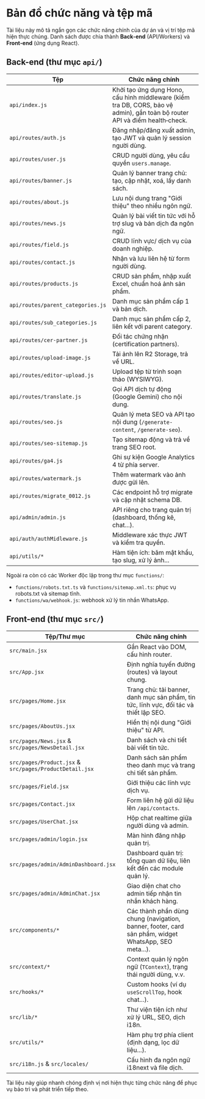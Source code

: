 # Bản đồ chức năng và tệp mã

Tài liệu này mô tả ngắn gọn các chức năng chính của dự án và vị trí tệp mã hiện thực chúng. Danh sách được chia thành **Back‑end** (API/Workers) và **Front‑end** (ứng dụng React).

## Back-end (thư mục `api/`)
| Tệp | Chức năng chính |
| --- | --------------- |
| `api/index.js` | Khởi tạo ứng dụng Hono, cấu hình middleware (kiểm tra DB, CORS, bảo vệ admin), gắn toàn bộ router API và điểm health‑check. |
| `api/routes/auth.js` | Đăng nhập/đăng xuất admin, tạo JWT và quản lý session người dùng. |
| `api/routes/user.js` | CRUD người dùng, yêu cầu quyền `users.manage`. |
| `api/routes/banner.js` | Quản lý banner trang chủ: tạo, cập nhật, xoá, lấy danh sách. |
| `api/routes/about.js` | Lưu nội dung trang "Giới thiệu" theo nhiều ngôn ngữ. |
| `api/routes/news.js` | Quản lý bài viết tin tức với hỗ trợ slug và bản dịch đa ngôn ngữ. |
| `api/routes/field.js` | CRUD lĩnh vực/ dịch vụ của doanh nghiệp. |
| `api/routes/contact.js` | Nhận và lưu liên hệ từ form người dùng. |
| `api/routes/products.js` | CRUD sản phẩm, nhập xuất Excel, chuẩn hoá ảnh sản phẩm. |
| `api/routes/parent_categories.js` | Danh mục sản phẩm cấp 1 và bản dịch. |
| `api/routes/sub_categories.js` | Danh mục sản phẩm cấp 2, liên kết với parent category. |
| `api/routes/cer-partner.js` | Đối tác chứng nhận (certification partners). |
| `api/routes/upload-image.js` | Tải ảnh lên R2 Storage, trả về URL. |
| `api/routes/editor-upload.js` | Upload tệp từ trình soạn thảo (WYSIWYG). |
| `api/routes/translate.js` | Gọi API dịch tự động (Google Gemini) cho nội dung. |
| `api/routes/seo.js` | Quản lý meta SEO và API tạo nội dung (`/generate-content`, `/generate-seo`). |
| `api/routes/seo-sitemap.js` | Tạo sitemap động và trả về trang SEO root. |
| `api/routes/ga4.js` | Ghi sự kiện Google Analytics 4 từ phía server. |
| `api/routes/watermark.js` | Thêm watermark vào ảnh được gửi lên. |
| `api/routes/migrate_0012.js` | Các endpoint hỗ trợ migrate và cập nhật schema DB. |
| `api/admin/admin.js` | API riêng cho trang quản trị (dashboard, thống kê, chat...). |
| `api/auth/authMidleware.js` | Middleware xác thực JWT và kiểm tra quyền. |
| `api/utils/*` | Hàm tiện ích: băm mật khẩu, tạo slug, xử lý ảnh... |

Ngoài ra còn có các Worker độc lập trong thư mục `functions/`:
- `functions/robots.txt.ts` và `functions/sitemap.xml.ts`: phục vụ robots.txt và sitemap tĩnh.
- `functions/wa/webhook.js`: webhook xử lý tin nhắn WhatsApp.

## Front-end (thư mục `src/`)
| Tệp/Thư mục | Chức năng chính |
| ------------ | ---------------- |
| `src/main.jsx` | Gắn React vào DOM, cấu hình router. |
| `src/App.jsx` | Định nghĩa tuyến đường (routes) và layout chung. |
| `src/pages/Home.jsx` | Trang chủ: tải banner, danh mục sản phẩm, tin tức, lĩnh vực, đối tác và thiết lập SEO. |
| `src/pages/AboutUs.jsx` | Hiển thị nội dung "Giới thiệu" từ API. |
| `src/pages/News.jsx` & `src/pages/NewsDetail.jsx` | Danh sách và chi tiết bài viết tin tức. |
| `src/pages/Product.jsx` & `src/pages/ProductDetail.jsx` | Danh sách sản phẩm theo danh mục và trang chi tiết sản phẩm. |
| `src/pages/Field.jsx` | Giới thiệu các lĩnh vực dịch vụ. |
| `src/pages/Contact.jsx` | Form liên hệ gửi dữ liệu lên `/api/contacts`. |
| `src/pages/UserChat.jsx` | Hộp chat realtime giữa người dùng và admin. |
| `src/pages/admin/login.jsx` | Màn hình đăng nhập quản trị. |
| `src/pages/admin/AdminDashboard.jsx` | Dashboard quản trị: tổng quan dữ liệu, liên kết đến các module quản lý. |
| `src/pages/admin/AdminChat.jsx` | Giao diện chat cho admin tiếp nhận tin nhắn khách hàng. |
| `src/components/*` | Các thành phần dùng chung (navigation, banner, footer, card sản phẩm, widget WhatsApp, SEO meta...). |
| `src/context/*` | Context quản lý ngôn ngữ (`TContext`), trạng thái người dùng, v.v. |
| `src/hooks/*` | Custom hooks (ví dụ `useScrollTop`, hook chat...). |
| `src/lib/*` | Thư viện tiện ích như xử lý URL, SEO, dịch i18n. |
| `src/utils/*` | Hàm phụ trợ phía client (định dạng, lọc dữ liệu...). |
| `src/i18n.js` & `src/locales/` | Cấu hình đa ngôn ngữ i18next và file dịch. |

Tài liệu này giúp nhanh chóng định vị nơi hiện thực từng chức năng để phục vụ bảo trì và phát triển tiếp theo.

